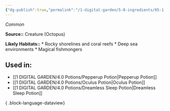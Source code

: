 ```yaml
---
{"dg-publish":true,"permalink":"/1-digital-garden/5-0-ingredients/05-1-creatures/powdered-octopus/","tags":["ingredient","common"]}
---
```


*Common*

**Source::** Creature (Octopus)

**Likely Habitats::** * Rocky shorelines and coral reefs * Deep sea environments * Magical fishmongers

## Used in:

- [[1 DIGITAL GARDEN/4.0 Potions/Pepperup Potion\|Pepperup Potion]]
- [[1 DIGITAL GARDEN/4.0 Potions/Oculus Potion\|Oculus Potion]]
- [[1 DIGITAL GARDEN/4.0 Potions/Dreamless Sleep Potion\|Dreamless Sleep Potion]]

{ .block-language-dataview}

